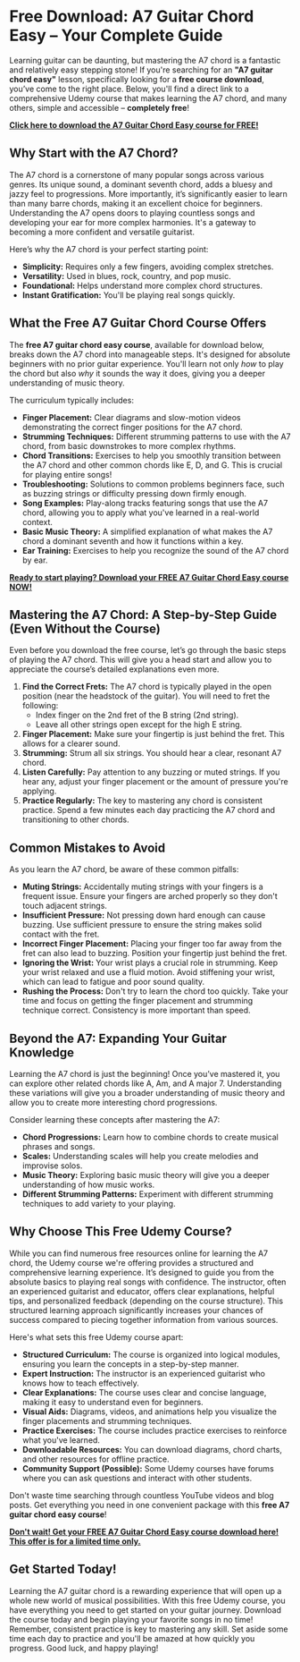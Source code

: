 # Free Download: A7 Guitar Chord Easy – Your Complete Guide

Learning guitar can be daunting, but mastering the A7 chord is a fantastic and relatively easy stepping stone! If you're searching for an **"A7 guitar chord easy"** lesson, specifically looking for a **free course download**, you’ve come to the right place. Below, you'll find a direct link to a comprehensive Udemy course that makes learning the A7 chord, and many others, simple and accessible – **completely free**!

[**Click here to download the A7 Guitar Chord Easy course for FREE!**](https://udemywork.com/a7-guitar-chord-easy)

## Why Start with the A7 Chord?

The A7 chord is a cornerstone of many popular songs across various genres. Its unique sound, a dominant seventh chord, adds a bluesy and jazzy feel to progressions. More importantly, it’s significantly easier to learn than many barre chords, making it an excellent choice for beginners. Understanding the A7 opens doors to playing countless songs and developing your ear for more complex harmonies. It's a gateway to becoming a more confident and versatile guitarist.

Here’s why the A7 chord is your perfect starting point:

*   **Simplicity:** Requires only a few fingers, avoiding complex stretches.
*   **Versatility:** Used in blues, rock, country, and pop music.
*   **Foundational:** Helps understand more complex chord structures.
*   **Instant Gratification:** You'll be playing real songs quickly.

## What the Free A7 Guitar Chord Course Offers

The **free A7 guitar chord easy course**, available for download below, breaks down the A7 chord into manageable steps. It's designed for absolute beginners with no prior guitar experience. You'll learn not only *how* to play the chord but also *why* it sounds the way it does, giving you a deeper understanding of music theory.

The curriculum typically includes:

*   **Finger Placement:** Clear diagrams and slow-motion videos demonstrating the correct finger positions for the A7 chord.
*   **Strumming Techniques:** Different strumming patterns to use with the A7 chord, from basic downstrokes to more complex rhythms.
*   **Chord Transitions:** Exercises to help you smoothly transition between the A7 chord and other common chords like E, D, and G. This is crucial for playing entire songs!
*   **Troubleshooting:** Solutions to common problems beginners face, such as buzzing strings or difficulty pressing down firmly enough.
*   **Song Examples:** Play-along tracks featuring songs that use the A7 chord, allowing you to apply what you've learned in a real-world context.
*   **Basic Music Theory:** A simplified explanation of what makes the A7 chord a dominant seventh and how it functions within a key.
*   **Ear Training:** Exercises to help you recognize the sound of the A7 chord by ear.

[**Ready to start playing? Download your FREE A7 Guitar Chord Easy course NOW!**](https://udemywork.com/a7-guitar-chord-easy)

## Mastering the A7 Chord: A Step-by-Step Guide (Even Without the Course)

Even before you download the free course, let’s go through the basic steps of playing the A7 chord. This will give you a head start and allow you to appreciate the course’s detailed explanations even more.

1.  **Find the Correct Frets:** The A7 chord is typically played in the open position (near the headstock of the guitar). You will need to fret the following:
    *   Index finger on the 2nd fret of the B string (2nd string).
    *   Leave all other strings open except for the high E string.
2.  **Finger Placement:** Make sure your fingertip is just behind the fret. This allows for a clearer sound.
3.  **Strumming:** Strum all six strings. You should hear a clear, resonant A7 chord.
4.  **Listen Carefully:** Pay attention to any buzzing or muted strings. If you hear any, adjust your finger placement or the amount of pressure you're applying.
5.  **Practice Regularly:** The key to mastering any chord is consistent practice. Spend a few minutes each day practicing the A7 chord and transitioning to other chords.

## Common Mistakes to Avoid

As you learn the A7 chord, be aware of these common pitfalls:

*   **Muting Strings:** Accidentally muting strings with your fingers is a frequent issue. Ensure your fingers are arched properly so they don't touch adjacent strings.
*   **Insufficient Pressure:** Not pressing down hard enough can cause buzzing. Use sufficient pressure to ensure the string makes solid contact with the fret.
*   **Incorrect Finger Placement:** Placing your finger too far away from the fret can also lead to buzzing. Position your fingertip just behind the fret.
*   **Ignoring the Wrist:** Your wrist plays a crucial role in strumming. Keep your wrist relaxed and use a fluid motion. Avoid stiffening your wrist, which can lead to fatigue and poor sound quality.
*   **Rushing the Process:** Don't try to learn the chord too quickly. Take your time and focus on getting the finger placement and strumming technique correct. Consistency is more important than speed.

## Beyond the A7: Expanding Your Guitar Knowledge

Learning the A7 chord is just the beginning! Once you’ve mastered it, you can explore other related chords like A, Am, and A major 7. Understanding these variations will give you a broader understanding of music theory and allow you to create more interesting chord progressions.

Consider learning these concepts after mastering the A7:

*   **Chord Progressions:** Learn how to combine chords to create musical phrases and songs.
*   **Scales:** Understanding scales will help you create melodies and improvise solos.
*   **Music Theory:** Exploring basic music theory will give you a deeper understanding of how music works.
*   **Different Strumming Patterns:** Experiment with different strumming techniques to add variety to your playing.

## Why Choose This Free Udemy Course?

While you can find numerous free resources online for learning the A7 chord, the Udemy course we're offering provides a structured and comprehensive learning experience. It’s designed to guide you from the absolute basics to playing real songs with confidence. The instructor, often an experienced guitarist and educator, offers clear explanations, helpful tips, and personalized feedback (depending on the course structure). This structured learning approach significantly increases your chances of success compared to piecing together information from various sources.

Here's what sets this free Udemy course apart:

*   **Structured Curriculum:** The course is organized into logical modules, ensuring you learn the concepts in a step-by-step manner.
*   **Expert Instruction:** The instructor is an experienced guitarist who knows how to teach effectively.
*   **Clear Explanations:** The course uses clear and concise language, making it easy to understand even for beginners.
*   **Visual Aids:** Diagrams, videos, and animations help you visualize the finger placements and strumming techniques.
*   **Practice Exercises:** The course includes practice exercises to reinforce what you've learned.
*   **Downloadable Resources:** You can download diagrams, chord charts, and other resources for offline practice.
*   **Community Support (Possible):** Some Udemy courses have forums where you can ask questions and interact with other students.

Don't waste time searching through countless YouTube videos and blog posts. Get everything you need in one convenient package with this **free A7 guitar chord easy course**!

[**Don't wait! Get your FREE A7 Guitar Chord Easy course download here! This offer is for a limited time only.**](https://udemywork.com/a7-guitar-chord-easy)

## Get Started Today!

Learning the A7 guitar chord is a rewarding experience that will open up a whole new world of musical possibilities. With this free Udemy course, you have everything you need to get started on your guitar journey. Download the course today and begin playing your favorite songs in no time! Remember, consistent practice is key to mastering any skill. Set aside some time each day to practice and you'll be amazed at how quickly you progress. Good luck, and happy playing!
